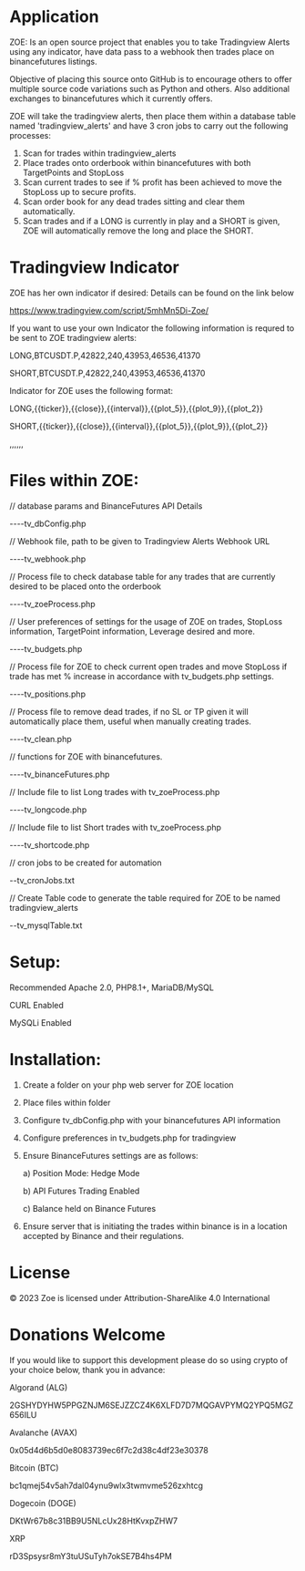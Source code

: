 Application
================================================================

ZOE: Is an open source project that enables you to take Tradingview Alerts using any indicator, have data pass to a webhook then trades place on binancefutures listings.

Objective of placing this source onto GitHub is to encourage others to offer multiple source code variations such as Python and others. Also additional exchanges to binancefutures which it currently offers.

ZOE will take the tradingview alerts, then place them within a database table named 'tradingview_alerts' and have 3 cron jobs to carry out the following processes:

1. Scan for trades within tradingview_alerts
2. Place trades onto orderbook within binancefutures with both TargetPoints and StopLoss
3. Scan current trades to see if % profit has been achieved to move the StopLoss up to secure profits.
4. Scan order book for any dead trades sitting and clear them automatically.
5. Scan trades and if a LONG is currently in play and a SHORT is given, ZOE will automatically remove the long and place the SHORT.

Tradingview Indicator
================================================================

ZOE has her own indicator if desired: Details can be found on the link below

https://www.tradingview.com/script/5mhMn5Di-Zoe/ 

If you want to use your own Indicator the following information is requred to be sent to ZOE tradingview alerts:

LONG,BTCUSDT.P,42822,240,43953,46536,41370

SHORT,BTCUSDT.P,42822,240,43953,46536,41370


Indicator for ZOE uses the following format:

LONG,{{ticker}},{{close}},{{interval}},{{plot_5}},{{plot_9}},{{plot_2}}

SHORT,{{ticker}},{{close}},{{interval}},{{plot_5}},{{plot_9}},{{plot_2}}


<trade>,<symbol>,<price>,<timeline>,<targetPrice>,<High Fib>,<Low Fib>


Files within ZOE:
================================================================
// database params and BinanceFutures API Details

----tv_dbConfig.php  

// Webhook file, path to be given to Tradingview Alerts Webhook URL

----tv_webhook.php  

// Process file to check database table for any trades that are currently desired to be placed onto the orderbook

----tv_zoeProcess.php 

// User preferences of settings for the usage of ZOE on trades, StopLoss information, TargetPoint information, Leverage desired and more.

----tv_budgets.php 

// Process file for ZOE to check current open trades and move StopLoss if trade has met % increase in accordance with tv_budgets.php settings.

----tv_positions.php 

// Process file to remove dead trades, if no SL or TP given it will automatically place them, useful when manually creating trades.

----tv_clean.php 


// functions for ZOE with binancefutures.

----tv_binanceFutures.php 

// Include file to list Long trades with tv_zoeProcess.php

----tv_longcode.php 

// Include file to list Short trades with tv_zoeProcess.php

----tv_shortcode.php 


// cron jobs to be created for automation

--tv_cronJobs.txt 

// Create Table code to generate the table required for ZOE to be named tradingview_alerts

--tv_mysqlTable.txt 



Setup:
================================================================

Recommended Apache 2.0, PHP8.1+, MariaDB/MySQL

CURL Enabled

MySQLi Enabled


Installation:
================================================================

1. Create a folder on your php web server for ZOE location
   
2. Place files within folder
   
3. Configure tv_dbConfig.php with your binancefutures API information
   
4. Configure preferences in tv_budgets.php for tradingview
   
5. Ensure BinanceFutures settings are as follows:

    a) Position Mode: Hedge Mode

    b) API Futures Trading Enabled

    c) Balance held on Binance Futures

6. Ensure server that is initiating the trades within binance is in a location accepted by Binance and their regulations.


License
================================================================
© 2023 Zoe is licensed under Attribution-ShareAlike 4.0 International 



Donations Welcome
================================================================

If you would like to support this development please do so using crypto of your choice below, thank you in advance:

Algorand (ALG)

2GSHYDYHW5PPGZNJM6SEJZZCZ4K6XLFD7D7MQGAVPYMQ2YPQ5MGZ656ILU


Avalanche (AVAX)

0x05d4d6b5d0e8083739ec6f7c2d38c4df23e30378


Bitcoin (BTC)

bc1qmej54v5ah7dal04ynu9wlx3twmvme526zxhtcg 


Dogecoin (DOGE)

DKtWr67b8c31BB9U5NLcUx28HtKvxpZHW7


XRP

rD3Spsysr8mY3tuUSuTyh7okSE7B4hs4PM




